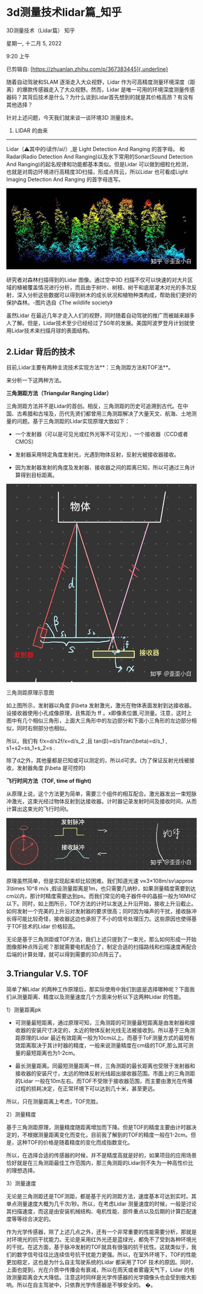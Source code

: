 # 3d测量技术lidar篇_知乎

3D测量技术（Lidar篇） 知乎

星期一, 十二月 5, 2022

9:20 上午

 

已剪辑自: [https://zhuanlan.zhihu.com/p/367383445]{.underline}

随着自动驾驶和SLAM 逐渐走入大众视野，Lidar 作为可高精度测量环境深度（距离）的爆款传感器走入了大众视野。然而，Lidar 是唯一可用的环境深度测量传感器码？其背后技术是什么？为什么谈到Lidar首先想到的就是其价格高昂？有没有其他选择？

针对上述问题，今天我们就来谈一谈环境3D 测量技术。

1. LIDAR 的由来
---------------

Lidar（⚠️其中的i读作/ai/）,是 Light Detection And Ranging 的首字母。 和Radar(Radio Detection And Ranging)以及水下常用的Sonar(Sound Detection And Ranging)的起名规律和功能都基本类似。但是Lidar 可以做到细粒化检测，也就是对周边环境进行高精度3D扫描，形成点阵云，所以Lidar 也可看成Light Imaging Detection And Ranging 的首字母连写。

![](../../../assets/004_3D测量技术（Lidar篇）_知乎_000.png) 

研究者对森林扫描得到的Lidar 图像。通过空中3D 扫描不仅可以快速的对大片区域的植被覆盖情况进行分析，而且由于树叶、树枝、树干和底层灌木对光的多次反射，深入分析这些数据可以得到树木的成长状况和植物种类构成，帮助我们更好的保护森林。-图片选自《The wildlife society》

虽然Lidar 在最近几年才走入人们的视野，同时随着自动驾驶的推广而被越来越多人了解。但是，Lidar技术至少已经经过了50年的发展。美国阿波罗登月计划就使用Lidar技术来扫描月球的表面结构。

2.Lidar 背后的技术
------------------

目前,Lidar主要有两种主流技术实现方法**：三角测距方法和TOF法**。

来分析一下这两种方法。

**三角测距方法（Triangular Ranging Lidar）**

三角测距方法并不是Lidar的首创。相反，三角测距的历史可追溯到古代。在中国、古希腊和古埃及，历代先贤们都曾用三角测距解决了大量天文、航海、土地测量的问题。基于三角测距的Lidar实现原理大致如下：

-   一个发射器（可以是可见光或红外光等不可见光），一个接收器（CCD或者CMOS）

-   发射器采用特定角度发射光，光遇到物体反射，反射光被接收器接收。

-   因为发射器发射的角度及发射器、接收器之间的距离已知，所以可通过三角计算得到目标距离。

![](../../../assets/004_3D测量技术（Lidar篇）_知乎_001.png) 

三角测距原理示意图

如上图所示，发射器以角度 β\\beta 发射激光，激光在物体表面发射到达接收器。设接收器使用小孔成像原理，且焦距为 ff 。x即像素位置,可测量。注意，这时上图中有几个相似三角形，上面大三角形中的左边部分和下面小三角形的左边部分相似，同时右侧部分也相似。

所以，我们有 f/x=d/s2f/x=d/s\_2 ,且 tan⁡(β)=d/s1\\tan(\\beta)=d/s\_1 , s1+s2=ss\_1+s\_2=s .

除了d之外，其他量都是已知或可以测定的，所以d可求。(为了保证反射光线被接收，发射器角度 β\\beta 是可控的)

**飞行时间方法（TOF, time of flight)**

从原理上说，这个方法更为简单，需要三个组件的相互配合。激光器发出一束短脉冲激光，这束光经过物体反射到达接收器。计时器记录发射时间及接收时间，从而计算出这束光的飞行时间t。

![](../../../assets/004_3D测量技术（Lidar篇）_知乎_002.png) 

原理虽然简单，但是实现起来却比较困难。我们知道光速 v≈3×108m/sv\\approx 3\\times 10\^8 m/s ,假设测量距离是1m，也只需要几纳秒，如果测量精度需要到达cm以内，那计时精度需要达到ps。而我们常见的电子器件中的晶振一般为16MHZ以下。同时，如上图所示，TOF方法的计时以发送上升沿开始，接收上升沿截止。如何发射一个完美的上升沿对发射器的要求很高；同时因为噪声的干扰，接收脉冲长得可能比较奇怪，接收器这边也承担了不小的信号处理压力。这些原因也使得基于TOF技术的Lidar 价格较高。

无论是基于三角测距或TOF方法，我们上述只提到了一束光，那么如何形成一开始图像那种点阵云呢？那就需要电机配合了，制定合适的扫描路线和扫描速度再配合后端的计算处理，就可以得到需要的3D点阵云了。

3.Triangular V.S. TOF
---------------------

简单了解Lidar 的两种工作原理后，那实际使用中我们到底是选择哪种呢？下面我们从测量距离、精度以及测量速度几个方面来分析以下这两种Lidar 的性能。

1）测量距离pk

-   可测量最短距离，通过原理可知，三角测距的可测量最短距离是由发射器和接收器的安装尺寸决定的，太近的物体反射光线无法被接收到。所以基于三角测距原理的Lidar 最近有效距离一般为10cm以上。而基于ToF测量方式的最短有效距离取决于其计时器的精度，一般来说测量精度在cm级的TOF,那么其可测量的最短距离也为1-2cm。

-   最长测量距离。同最短测量距离一样，三角测距的最长距离也受限于发射器和接收器的安装尺寸，太远的物体反射光线超出接收器范围。市面上的三角测距的Lidar 一般在10m左右。而TOF不受限于接收器范围，而主要由激光在传播过程的损耗决定，在正常环境下可以达到几十米，甚至更远。

所以，只在测量距离上考虑，TOF完胜。

2）测量精度

基于三角测距原理，测量精度随距离增加而下降。但是TOF的精度主要由计时器决定的，不根据测量距离变化而变化，目前我了解到的TOF的精度一般在1-2cm。但是，这种TOF的价格是随着精度的变化而成指数变化。

所以，在选择合适的传感器的时候，并不是精度高就是好的，如果项目的应用场景恰好就是在三角测距最佳工作范围内，那三角测距的Lidar则不失为一种高性价比的理想选择。

3）测量速度

无论是三角测距还是TOF测距，都是基于光的测距方法，速度基本可达到实时。其单点测量速度大概为几千次/秒。所以，在考虑Lidar 测量速度的时候，一般是讨论其扫描速度，而这是由安装机械结构、电机性能、部件重点以及后期的计算匹配速度等等综合决定的。

作为光学传感器，除了上述几点之外，还有一个非常重要的性能需要分析，那就是对环境光的抗干扰能力。无论是采用红外光还是蓝绿光，都免不了受到各种环境光的干扰。在这方面，基于脉冲发射的TOF就具有很强的抗干扰性。这就类似于，我们的数字信号往往比连续信号抗干扰能力更强。所以，在室外环境下，TOF的性能更加稳定，这也是为什么自主驾驶系统的Lidar 都采用了TOF 技术的原因。同时，上面也提到，光在介质中传播会有衰减，所以在雨天或者雾霾天气下，Lidar 的有效测量距离会大大降低。注意这时同样是光学传感器的光学摄像头也会受到极大影响。所以在自主驾驶中，只依靠光学传感器是不够安全的。
�。
